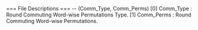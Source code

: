 === File Descriptions ===
 -- (Comm_Type, Comm_Perms)
 [0] Comm_Type    : Round Commuting Word-wise Permutations Type.
 [1] Comm_Perms   : Round Commuting Word-wise Permutations.
